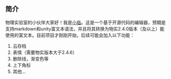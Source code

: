 ## 简介

物理实验室的小伙伴大家好！我是[小临](https://dl.turtlesim.com/plc/?chinese-user-64df27eb738530998da62927?)。这是一个基于开源代码的编辑器，预期是支持markdown和unity富文本语法，并且将其转换为物实2.4.0版本（及以上）能使用的富文本。目前项目才刚刚开始，后续可能会加入以下功能：

1. 云存档
2. 表情（需要物实版本大于2.4.6）
3. 删除线，渐变色等
4. 上下角标
5. 其他...


